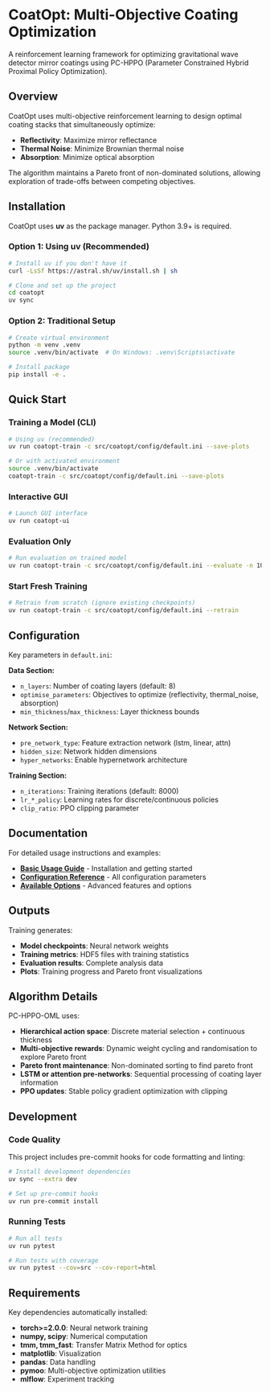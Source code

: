 # CoatOpt: Multi-Objective Coating Optimization

A reinforcement learning framework for optimizing gravitational wave detector mirror coatings using PC-HPPO (Parameter Constrained Hybrid Proximal Policy Optimization).

## Overview

CoatOpt uses multi-objective reinforcement learning to design optimal coating stacks that simultaneously optimize:
- **Reflectivity**: Maximize mirror reflectance
- **Thermal Noise**: Minimize Brownian thermal noise
- **Absorption**: Minimize optical absorption

The algorithm maintains a Pareto front of non-dominated solutions, allowing exploration of trade-offs between competing objectives.

## Installation

CoatOpt uses **uv** as the package manager. Python 3.9+ is required.

### Option 1: Using uv (Recommended)

```bash
# Install uv if you don't have it
curl -LsSf https://astral.sh/uv/install.sh | sh

# Clone and set up the project
cd coatopt
uv sync
```

### Option 2: Traditional Setup

```bash
# Create virtual environment
python -m venv .venv
source .venv/bin/activate  # On Windows: .venv\Scripts\activate

# Install package
pip install -e .
```

## Quick Start

### Training a Model (CLI)

```bash
# Using uv (recommended)
uv run coatopt-train -c src/coatopt/config/default.ini --save-plots

# Or with activated environment
source .venv/bin/activate
coatopt-train -c src/coatopt/config/default.ini --save-plots
```

### Interactive GUI

```bash
# Launch GUI interface
uv run coatopt-ui
```

### Evaluation Only

```bash
# Run evaluation on trained model
uv run coatopt-train -c src/coatopt/config/default.ini --evaluate -n 1000 --save-plots
```

### Start Fresh Training

```bash
# Retrain from scratch (ignore existing checkpoints)
uv run coatopt-train -c src/coatopt/config/default.ini --retrain
```

## Configuration

Key parameters in `default.ini`:

**Data Section:**
- `n_layers`: Number of coating layers (default: 8)
- `optimise_parameters`: Objectives to optimize (reflectivity, thermal_noise, absorption)
- `min_thickness`/`max_thickness`: Layer thickness bounds

**Network Section:**
- `pre_network_type`: Feature extraction network (lstm, linear, attn)
- `hidden_size`: Network hidden dimensions
- `hyper_networks`: Enable hypernetwork architecture

**Training Section:**
- `n_iterations`: Training iterations (default: 8000)
- `lr_*_policy`: Learning rates for discrete/continuous policies
- `clip_ratio`: PPO clipping parameter

## Documentation

For detailed usage instructions and examples:
- **[Basic Usage Guide](docs/basic_usage.md)** - Installation and getting started
- **[Configuration Reference](docs/default_config.md)** - All configuration parameters
- **[Available Options](docs/available_options.md)** - Advanced features and options

## Outputs

Training generates:
- **Model checkpoints**: Neural network weights
- **Training metrics**: HDF5 files with training statistics
- **Evaluation results**: Complete analysis data
- **Plots**: Training progress and Pareto front visualizations

## Algorithm Details

PC-HPPO-OML uses:
- **Hierarchical action space**: Discrete material selection + continuous thickness
- **Multi-objective rewards**: Dynamic weight cycling and randomisation to explore Pareto front
- **Pareto front maintenance**: Non-dominated sorting to find pareto front
- **LSTM or attention pre-networks**: Sequential processing of coating layer information
- **PPO updates**: Stable policy gradient optimization with clipping

## Development

### Code Quality

This project includes pre-commit hooks for code formatting and linting:

```bash
# Install development dependencies
uv sync --extra dev

# Set up pre-commit hooks
uv run pre-commit install
```

### Running Tests

```bash
# Run all tests
uv run pytest

# Run tests with coverage
uv run pytest --cov=src --cov-report=html
```

## Requirements

Key dependencies automatically installed:
- **torch>=2.0.0**: Neural network training
- **numpy, scipy**: Numerical computation
- **tmm, tmm_fast**: Transfer Matrix Method for optics
- **matplotlib**: Visualization
- **pandas**: Data handling
- **pymoo**: Multi-objective optimization utilities
- **mlflow**: Experiment tracking
